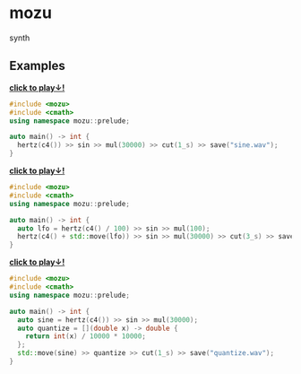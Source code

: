 # mozu
synth

## Examples

[**click to play↓!**](doc/resouces/sine.mp4)

```cpp
#include <mozu>
#include <cmath>
using namespace mozu::prelude;

auto main() -> int {
  hertz(c4()) >> sin >> mul(30000) >> cut(1_s) >> save("sine.wav");
}
```

[**click to play↓!**](doc/resouces/vibrato.mp4)

```cpp
#include <mozu>
#include <cmath>
using namespace mozu::prelude;

auto main() -> int {
  auto lfo = hertz(c4() / 100) >> sin >> mul(100);
  hertz(c4() + std::move(lfo)) >> sin >> mul(30000) >> cut(3_s) >> save("vibrato.wav");
}
```

[**click to play↓!**](doc/resouces/quantize.mp4)

```cpp
#include <mozu>
#include <cmath>
using namespace mozu::prelude;

auto main() -> int {
  auto sine = hertz(c4()) >> sin >> mul(30000);
  auto quantize = [](double x) -> double {
    return int(x) / 10000 * 10000;
  };
  std::move(sine) >> quantize >> cut(1_s) >> save("quantize.wav");
}
```
